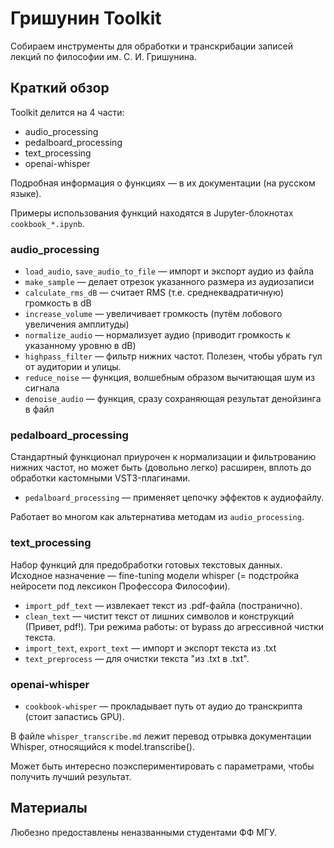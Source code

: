 # Гришунин Toolkit

Собираем инструменты для обработки и транскрибации записей лекций по философии им. С. И. Гришунина.

## Краткий обзор

Toolkit делится на 4 части:

* audio_processing
* pedalboard_processing
* text_processing
* openai-whisper

Подробная информация о функциях — в их документации (на русском языке).

Примеры использования функций находятся в Jupyter-блокнотах `cookbook_*.ipynb`.

### audio_processing

* `load_audio`, `save_audio_to_file` — импорт и экспорт аудио из файла
* `make_sample` — делает отрезок указанного размера из аудиозаписи
* `calculate_rms_dB` — считает RMS (т.е. среднеквадратичную) громкость в dB
* `increase_volume` — увеличивает громкость (путём лобового увеличения амплитуды)
* `normalize_audio` — нормализует аудио (приводит громкость к указанному уровню в dB)
* `highpass_filter` — фильтр нижних частот. Полезен, чтобы убрать гул от аудитории и улицы.
* `reduce_noise` — функция, волшебным образом вычитающая шум из сигнала
* `denoise_audio` — функция, сразу сохраняющая результат денойзинга в файл

### pedalboard_processing

Стандартный функционал приурочен к нормализации и фильтрованию нижних частот, но может быть (довольно легко) расширен, вплоть до обработки кастомными VST3-плагинами.

* `pedalboard_processing` — применяет цепочку эффектов к аудиофайлу.

Работает во многом как альтернатива методам из `audio_processing`.

### text_processing

Набор функций для предобработки готовых текстовых данных. Исходное назначение — fine-tuning модели whisper (= подстройка нейросети под лексикон Профессора Философии).

* `import_pdf_text` — извлекает текст из .pdf-файла (постранично). 
* `clean_text` — чистит текст от лишних символов и конструкций (Привет, pdf!). Три режима работы: от bypass до агрессивной чистки текста.
* `import_text`, `export_text` — импорт и экспорт текста из .txt
* `text_preprocess` — для очистки текста "из .txt в .txt". 

### openai-whisper

* `cookbook-whisper` — прокладывает путь от аудио до транскрипта (стоит запастись GPU). 

В файле `whisper_transcribe.md` лежит перевод отрывка документации Whisper, относящийся к model.transcribe(). 

Может быть интересно поэкспериментировать с параметрами, чтобы получить лучший результат. 


## Материалы

Любезно предоставлены неназванными студентами ФФ МГУ.